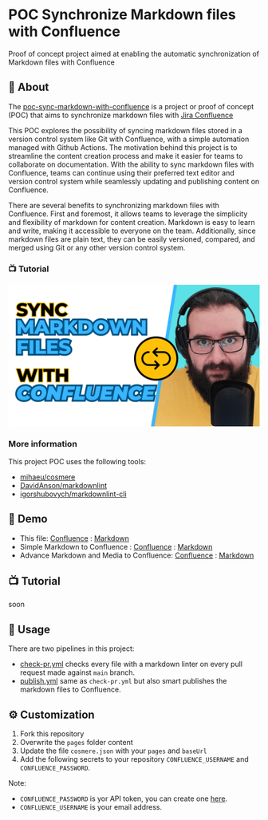 # POC Synchronize Markdown files with Confluence

Proof of concept project aimed at enabling the automatic synchronization of Markdown files with Confluence

## 🔮 About

The [poc-sync-markdown-with-confluence](https://github.com/UlisesGascon/poc-sync-markdown-with-confluence) is a project or proof of concept (POC) that aims to synchronize markdown files with [Jira Confluence](https://www.atlassian.com/software/confluence)

This POC explores the possibility of syncing markdown files stored in a version control system like Git with Confluence, with a simple automation managed with Github Actions. The motivation behind this project is to streamline the content creation process and make it easier for teams to collaborate on documentation. With the ability to sync markdown files with Confluence, teams can continue using their preferred text editor and version control system while seamlessly updating and publishing content on Confluence.

There are several benefits to synchronizing markdown files with Confluence. First and foremost, it allows teams to leverage the simplicity and flexibility of markdown for content creation. Markdown is easy to learn and write, making it accessible to everyone on the team. Additionally, since markdown files are plain text, they can be easily versioned, compared, and merged using Git or any other version control system.

### 📺 Tutorial

[![Youtube Banner](.github/img/banner.png)](https://www.youtube.com/watch?v=5o1GRFdKUCE)

### More information

This project POC uses the following tools:

- [mihaeu/cosmere](https://github.com/mihaeu/cosmere)
- [DavidAnson/markdownlint](https://github.com/DavidAnson/markdownlint)
- [igorshubovych/markdownlint-cli](https://github.com/igorshubovych/markdownlint-cli)

## 🧐 Demo

- This file: [Confluence](https://ulisesgascondemo.atlassian.net/wiki/spaces/syncmkdown/pages/360554/Sync+Markdown+files+with+Confluence) : [Markdown](https://github.com/UlisesGascon/poc-sync-markdown-with-confluence/blob/main/README.md)
- Simple Markdown to Confluence : [Confluence](https://ulisesgascondemo.atlassian.net/wiki/spaces/syncmkdown/pages/360561/Demo+Page+1+-+Simple+Markdown+to+Confluence) : [Markdown](https://github.com/UlisesGascon/poc-sync-markdown-with-confluence/blob/main/pages/demo1.md)
- Advance Markdown and Media to Confluence: [Confluence](https://ulisesgascondemo.atlassian.net/wiki/spaces/syncmkdown/pages/360568/Demo+Page+2+-+Advance+Markdown+and+Media+to+Confluence) : [Markdown](https://github.com/UlisesGascon/poc-sync-markdown-with-confluence/blob/main/pages/demo2.md)

## 📺 Tutorial

soon

## 📡 Usage

There are two pipelines in this project:

- [check-pr.yml](https://github.com/UlisesGascon/poc-sync-markdown-with-confluence/blob/main/.github/workflows/check-pr.yml) checks every file with a markdown linter on every pull request made against `main` branch.
- [publish.yml](https://github.com/UlisesGascon/poc-sync-markdown-with-confluence/blob/main/.github/workflows/publish.yml) same as `check-pr.yml` but also smart publishes the markdown files to Confluence.

## ⚙️ Customization

1. Fork this repository
2. Overwrite the `pages` folder content
3. Update the file `cosmere.json` with your `pages` and `baseUrl`
4. Add the following secrets to your repository `CONFLUENCE_USERNAME` and `CONFLUENCE_PASSWORD`.

Note:

- `CONFLUENCE_PASSWORD` is yor API token, you can create one [here](https://id.atlassian.com/manage-profile/security/api-tokens).
- `CONFLUENCE_USERNAME` is your email address.
